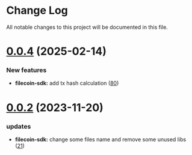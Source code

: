 
# Change Log

All notable changes to this project will be documented in this file.

# [0.0.4](https://github.com/bxlkm/go-wallet-sdk) (2025-02-14)

### New features

- **filecoin-sdk:** add tx hash calculation ([80](https://github.com/bxlkm/go-wallet-sdk/pull/80))

# [0.0.2](https://github.com/bxlkm/go-wallet-sdk) (2023-11-20)

### updates

- **filecoin-sdk:** change some files name and remove some unused libs ([21](https://github.com/bxlkm/go-wallet-sdk/pull/21))
